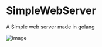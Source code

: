 # SimpleWebServer
A Simple web server made in golang


![image](https://github.com/user-attachments/assets/5f35f8d6-260e-48b1-9282-2608862b8ec5)
